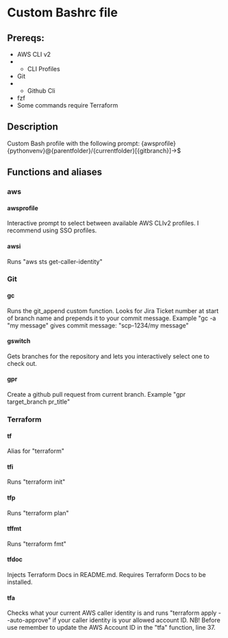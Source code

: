 # Custom Bashrc file

## Prereqs:

- AWS CLI v2
- - CLI Profiles
- Git
- - Github Cli
- fzf
- Some commands require Terraform

## Description

Custom Bash profile with the following prompt:
{awsprofile}{pythonvenv}@{parentfolder}/{currentfolder}[{gitbranch}]->$

## Functions and aliases

### aws

#### awsprofile

Interactive prompt to select between available AWS CLIv2 profiles.
I recommend using SSO profiles.

#### awsi

Runs "aws sts get-caller-identity"

### Git

#### gc

Runs the git_append custom function. Looks for Jira Ticket number at start of branch name and prepends it to your commit message. Example "gc -a "my message" gives commit message: "scp-1234/my message"

#### gswitch

Gets branches for the repository and lets you interactively select one to check out.

#### gpr

Create a github pull request from current branch.
Example "gpr target_branch pr_title"

### Terraform

#### tf

Alias for "terraform"

#### tfi

Runs "terraform init"

#### tfp

Runs "terraform plan"

#### tffmt

Runs "terraform fmt"

#### tfdoc

Injects Terraform Docs in README.md. Requires Terraform Docs to be installed.

#### tfa

Checks what your current AWS caller identity is and runs "terraform apply --auto-approve" if your caller identity is your allowed account ID. NB! Before use remember to update the AWS Account ID in the "tfa" function, line 37.
